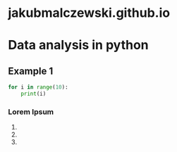 # jakubmalczewski.github.io
# Data analysis in python
## Example 1
```python
for i in range(10):
    print(i)
```
### Lorem Ipsum 
1.
2.
3.

